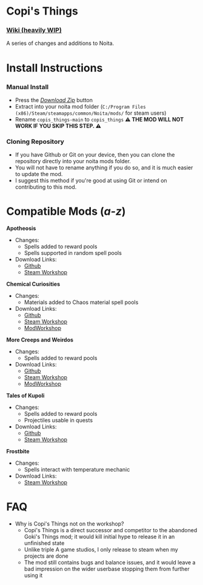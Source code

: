 # Copi's Things
### [Wiki (heavily WIP)](https://noita.wiki.gg/wiki/Mod:Copi%27s_Things)
A series of changes and additions to Noita.

# Install Instructions

### Manual Install

 - Press the *[Download Zip](https://github.com/Copious-Modding-Industries/copis_things/archive/refs/heads/main.zip)* button
 - Extract into your noita mod folder (`C:/Program Files (x86)/Steam/steamapps/common/Noita/mods/` for steam users)
 - Rename `copis_things-main` to `copis_things` **⚠ THE MOD WILL NOT WORK IF YOU SKIP THIS STEP. ⚠**

### Cloning Repository

 - If you have Github or Git on your device, then you can clone the repository directly into your noita mods folder.
 - You will not have to rename anything if you do so, and it is much easier to update the mod.
 - I suggest this method if you're good at using Git or intend on contributing to this mod.

# Compatible Mods (*a-z*)

**Apotheosis**
 - Changes:
   - Spells added to reward pools
   - Spells supported in random spell pools
 - Download Links:
   - [Github](https://github.com/Conga0/Apotheosis)
   - [Steam Workshop](https://steamcommunity.com/sharedfiles/filedetails/?id=3032128572)

**Chemical Curiosities**
 - Changes:
   - Materials added to Chaos material spell pools
 - Download Links:
   - [Github](https://github.com/Squirrelly13/Hydroxide)
   - [Steam Workshop](https://steamcommunity.com/sharedfiles/filedetails/?id=2866701037)
   - [ModWorkshop](https://modworkshop.net/mod/39678)

**More Creeps and Weirdos**
 - Changes:
   - Spells added to reward pools
 - Download Links:
   - [Github](https://github.com/Conga0/Mo_Creeps)
   - [Steam Workshop](https://steamcommunity.com/sharedfiles/filedetails/?id=2879253717)
   - [ModWorkshop](https://modworkshop.net/mod/39990)

**Tales of Kupoli**
 - Changes:
   - Spells added to reward pools
   - Projectiles usable in quests
 - Download Links:
   - [Github](https://github.com/SiriMoel/tales_of_kupoli)
   - [Steam Workshop](https://steamcommunity.com/sharedfiles/filedetails/?id=3093591071)

**Frostbite**
 - Changes:
   - Spells interact with temperature mechanic
 - Download Links:
   - [Steam Workshop](https://steamcommunity.com/sharedfiles/filedetails/?id=3343413451)

# FAQ

 - Why is Copi's Things not on the workshop?
   - Copi's Things is a direct successor and competitor to the abandoned Goki's Things mod; it would kill initial hype to release it in an unfinished state
   - Unlike triple A game studios, I only release to steam when my projects are done
   - The mod still contains bugs and balance issues, and it would leave a bad impression on the wider userbase stopping them from further using it
